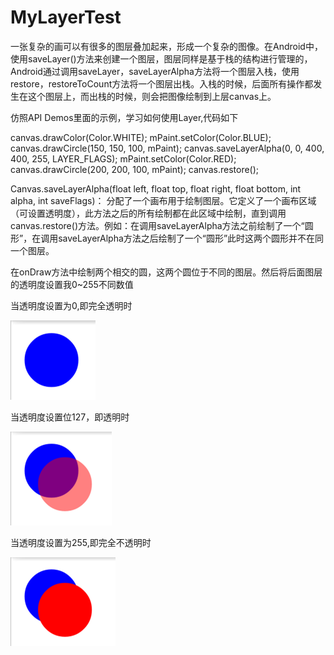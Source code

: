 # MyLayerTest

一张复杂的画可以有很多的图层叠加起来，形成一个复杂的图像。在Android中，使用saveLayer()方法来创建一个图层，图层同样是基于栈的结构进行管理的，Android通过调用saveLayer，saveLayerAlpha方法将一个图层入栈，使用restore，restoreToCount方法将一个图层出栈。入栈的时候，后面所有操作都发生在这个图层上，而出栈的时候，则会把图像绘制到上层canvas上。

仿照API Demos里面的示例，学习如何使用Layer,代码如下

canvas.drawColor(Color.WHITE);
mPaint.setColor(Color.BLUE);
canvas.drawCircle(150, 150, 100, mPaint);
canvas.saveLayerAlpha(0, 0, 400, 400, 255, LAYER_FLAGS);
mPaint.setColor(Color.RED);
canvas.drawCircle(200, 200, 100, mPaint);
canvas.restore();


Canvas.saveLayerAlpha(float left, float top, float right, float bottom, int alpha, int saveFlags)：
分配了一个画布用于绘制图层。它定义了一个画布区域（可设置透明度），此方法之后的所有绘制都在此区域中绘制，直到调用canvas.restore()方法。例如：在调用saveLayerAlpha方法之前绘制了一个“圆形”，在调用saveLayerAlpha方法之后绘制了一个“圆形”此时这两个圆形并不在同一个图层。

在onDraw方法中绘制两个相交的圆，这两个圆位于不同的图层。然后将后面图层的透明度设置我0~255不同数值

当透明度设置为0,即完全透明时

![](http://github.com/946898963/MyLayerTest/raw/master/fulutupian/0.png)

当透明度设置位127，即透明时

![](http://github.com/946898963/MyLayerTest/raw/master/fulutupian/127.png)

当透明度设置为255,即完全不透明时

![](http://github.com/946898963/MyLayerTest/raw/master/fulutupian/255.png) 
